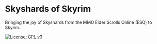 # Skyshards of Skyrim
Bringing the joy of Skyshards from the MMO Elder Scrolls Online (ESO) to Skyrim.

[![License: GPL v3](https://img.shields.io/badge/License-GPL%20v3-blue.svg)](http://www.gnu.org/licenses/gpl-3.0)
